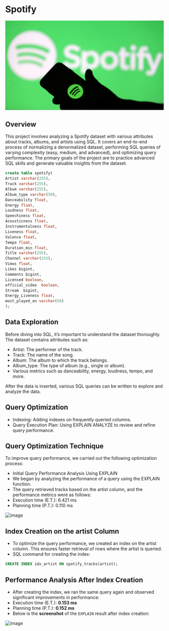# Spotify
![Spotify_Logo](https://github.com/divyakandi/Spotify/blob/main/spotify_logo.jpg)
## Overview
This project involves analyzing a Spotify dataset with various attributes about tracks, albums, and artists using SQL. It covers an end-to-end process of normalizing a denormalized dataset, performing SQL queries of varying complexity (easy, medium, and advanced), and optimizing query performance. The primary goals of the project are to practice advanced SQL skills and generate valuable insights from the dataset.
```sql
create table spotify(
Artist varchar(255),
Track varchar(255),
Album varchar(255),
Album_type varchar(50),
Danceability float,
Energy float,
Loudness float,
Speechiness float,
Acousticness float,
Instrumentalness float,
Liveness float,
Valence float,
Tempo float,
Duration_min float,
Title varchar(255),
Channel varchar(255),
Views float,
Likes bigint,
Comments bigint,
Licensed boolean,
official_video	boolean,
Stream	bigint,
Energy_Liveness float,
most_played_on varchar(50)
);
```

## Data Exploration
Before diving into SQL, it’s important to understand the dataset thoroughly. The dataset contains attributes such as:
- Artist: The performer of the track.
- Track: The name of the song.
- Album: The album to which the track belongs.
- Album_type: The type of album (e.g., single or album).
- Various metrics such as danceability, energy, loudness, tempo, and more.

After the data is inserted, various SQL queries can be written to explore and analyze the data.

## Query Optimization
- Indexing: Adding indexes on frequently queried columns.
- Query Execution Plan: Using EXPLAIN ANALYZE to review and refine query performance.
## Query Optimization Technique
To improve query performance, we carried out the following optimization process:
- Initial Query Performance Analysis Using EXPLAIN
- We began by analyzing the performance of a query using the EXPLAIN function.
- The query retrieved tracks based on the artist column, and the performance metrics were as follows:
- Execution time (E.T.): 6.421 ms
- Planning time (P.T.): 0.110 ms
<img width="803" height="337" alt="image" src="https://github.com/user-attachments/assets/909f08ac-551a-42e3-97ee-be5e46d76b4a" />

## Index Creation on the artist Column
- To optimize the query performance, we created an index on the artist column. This ensures faster retrieval of rows where the artist is queried.
- SQL command for creating the index:

```sql
CREATE INDEX idx_artist ON spotify_tracks(artist);
```

## Performance Analysis After Index Creation
- After creating the index, we ran the same query again and observed significant improvements in performance:
- Execution time (E.T.): **0.153 ms**
- Planning time (P.T.): **0.152 ms**
- Below is the **screenshot** of the `EXPLAIN` result after index creation:
<img width="877" height="479" alt="image" src="https://github.com/user-attachments/assets/c1e0b64d-3f42-4e29-b94f-89c57aa23512" />


